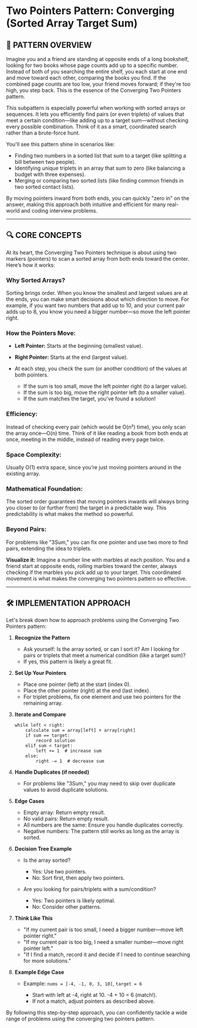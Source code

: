 # Two Pointers Pattern: Converging (Sorted Array Target Sum)

## 🧭 PATTERN OVERVIEW

Imagine you and a friend are standing at opposite ends of a long bookshelf, looking for two books whose page counts add up to a specific number. Instead of both of you searching the entire shelf, you each start at one end and move toward each other, comparing the books you find. If the combined page counts are too low, your friend moves forward; if they're too high, you step back. This is the essence of the Converging Two Pointers pattern.

This subpattern is especially powerful when working with sorted arrays or sequences. It lets you efficiently find pairs (or even triplets) of values that meet a certain condition—like adding up to a target sum—without checking every possible combination. Think of it as a smart, coordinated search rather than a brute-force hunt.

You'll see this pattern shine in scenarios like:

* Finding two numbers in a sorted list that sum to a target (like splitting a bill between two people).
* Identifying unique triplets in an array that sum to zero (like balancing a budget with three expenses).
* Merging or comparing two sorted lists (like finding common friends in two sorted contact lists).

By moving pointers inward from both ends, you can quickly "zero in" on the answer, making this approach both intuitive and efficient for many real-world and coding interview problems.

---

## 🔍 CORE CONCEPTS

At its heart, the Converging Two Pointers technique is about using two markers (pointers) to scan a sorted array from both ends toward the center. Here’s how it works:

### Why Sorted Arrays?

Sorting brings order. When you know the smallest and largest values are at the ends, you can make smart decisions about which direction to move.
For example, if you want two numbers that add up to 10, and your current pair adds up to 8, you know you need a bigger number—so move the left pointer right.

### How the Pointers Move:

* **Left Pointer:** Starts at the beginning (smallest value).
* **Right Pointer:** Starts at the end (largest value).
* At each step, you check the sum (or another condition) of the values at both pointers.

  * If the sum is too small, move the left pointer right (to a larger value).
  * If the sum is too big, move the right pointer left (to a smaller value).
  * If the sum matches the target, you've found a solution!

### Efficiency:

Instead of checking every pair (which would be O(n²) time), you only scan the array once—O(n) time.
Think of it like reading a book from both ends at once, meeting in the middle, instead of reading every page twice.

### Space Complexity:

Usually O(1) extra space, since you’re just moving pointers around in the existing array.

### Mathematical Foundation:

The sorted order guarantees that moving pointers inwards will always bring you closer to (or further from) the target in a predictable way.
This predictability is what makes the method so powerful.

### Beyond Pairs:

For problems like "3Sum," you can fix one pointer and use two more to find pairs, extending the idea to triplets.

**Visualize it:**
Imagine a number line with marbles at each position. You and a friend start at opposite ends, rolling marbles toward the center, always checking if the marbles you pick add up to your target. This coordinated movement is what makes the converging two pointers pattern so effective.

---

## 🛠️ IMPLEMENTATION APPROACH

Let's break down how to approach problems using the Converging Two Pointers pattern:

1. **Recognize the Pattern**

   * Ask yourself: Is the array sorted, or can I sort it? Am I looking for pairs or triplets that meet a numerical condition (like a target sum)?
   * If yes, this pattern is likely a great fit.
2. **Set Up Your Pointers**

   * Place one pointer (left) at the start (index 0).
   * Place the other pointer (right) at the end (last index).
   * For triplet problems, fix one element and use two pointers for the remaining array.
3. **Iterate and Compare**

   ```
   while left < right:
       calculate sum = array[left] + array[right]
       if sum == target:
           record solution
       elif sum < target:
           left += 1  # increase sum
       else:
           right -= 1  # decrease sum
   ```
4. **Handle Duplicates (if needed)**

   * For problems like "3Sum," you may need to skip over duplicate values to avoid duplicate solutions.
5. **Edge Cases**

   * Empty array: Return empty result.
   * No valid pairs: Return empty result.
   * All numbers are the same: Ensure you handle duplicates correctly.
   * Negative numbers: The pattern still works as long as the array is sorted.
6. **Decision Tree Example**

   * Is the array sorted?

     * Yes: Use two pointers.
     * No: Sort first, then apply two pointers.
   * Are you looking for pairs/triplets with a sum/condition?

     * Yes: Two pointers is likely optimal.
     * No: Consider other patterns.
7. **Think Like This**

   * "If my current pair is too small, I need a bigger number—move left pointer right."
   * "If my current pair is too big, I need a smaller number—move right pointer left."
   * "If I find a match, record it and decide if I need to continue searching for more solutions."
8. **Example Edge Case**

   * Example: `nums = [-4, -1, 0, 3, 10]`, `target = 6`

     * Start with left at -4, right at 10. -4 + 10 = 6 (match!).
     * If not a match, adjust pointers as described above.

By following this step-by-step approach, you can confidently tackle a wide range of problems using the converging two pointers pattern.

